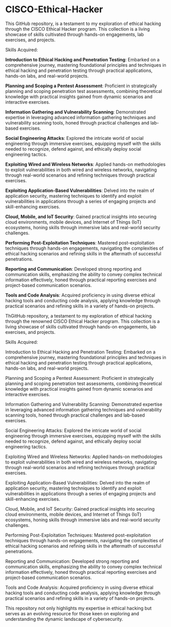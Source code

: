 # CISCO-Ethical-Hacker

This GitHub repository, is a testament to my exploration of ethical hacking through the CISCO Ethical Hacker program. This collection is a living showcase of skills cultivated through hands-on engagements, lab exercises, and projects.

Skills Acquired:

**Introduction to Ethical Hacking and Penetration Testing**:
Embarked on a comprehensive journey, mastering foundational principles and techniques in ethical hacking and penetration testing through practical applications, hands-on labs, and real-world projects.

**Planning and Scoping a Pentest Assessment**:
Proficient in strategically planning and scoping penetration test assessments, combining theoretical knowledge with practical insights gained from dynamic scenarios and interactive exercises.

**Information Gathering and Vulnerability Scanning**:
Demonstrated expertise in leveraging advanced information gathering techniques and vulnerability scanning tools, honed through practical challenges and lab-based exercises.

**Social Engineering Attacks**:
Explored the intricate world of social engineering through immersive exercises, equipping myself with the skills needed to recognize, defend against, and ethically deploy social engineering tactics.

**Exploiting Wired and Wireless Networks**:
Applied hands-on methodologies to exploit vulnerabilities in both wired and wireless networks, navigating through real-world scenarios and refining techniques through practical exercises.

**Exploiting Application-Based Vulnerabilities**:
Delved into the realm of application security, mastering techniques to identify and exploit vulnerabilities in applications through a series of engaging projects and skill-enhancing exercises.

**Cloud, Mobile, and IoT Security**:
Gained practical insights into securing cloud environments, mobile devices, and Internet of Things (IoT) ecosystems, honing skills through immersive labs and real-world security challenges.

**Performing Post-Exploitation Techniques**:
Mastered post-exploitation techniques through hands-on engagements, navigating the complexities of ethical hacking scenarios and refining skills in the aftermath of successful penetrations.

**Reporting and Communication**:
Developed strong reporting and communication skills, emphasizing the ability to convey complex technical information effectively, honed through practical reporting exercises and project-based communication scenarios.

**Tools and Code Analysis**:
Acquired proficiency in using diverse ethical hacking tools and conducting code analysis, applying knowledge through practical scenarios and refining skills in a variety of hands-on projects.

ThGitHub repository, a testament to my exploration of ethical hacking through the renowned CISCO Ethical Hacker program. This collection is a living showcase of skills cultivated through hands-on engagements, lab exercises, and projects.

Skills Acquired:

Introduction to Ethical Hacking and Penetration Testing:
Embarked on a comprehensive journey, mastering foundational principles and techniques in ethical hacking and penetration testing through practical applications, hands-on labs, and real-world projects.

Planning and Scoping a Pentest Assessment:
Proficient in strategically planning and scoping penetration test assessments, combining theoretical knowledge with practical insights gained from dynamic scenarios and interactive exercises.

Information Gathering and Vulnerability Scanning:
Demonstrated expertise in leveraging advanced information gathering techniques and vulnerability scanning tools, honed through practical challenges and lab-based exercises.

Social Engineering Attacks:
Explored the intricate world of social engineering through immersive exercises, equipping myself with the skills needed to recognize, defend against, and ethically deploy social engineering tactics.

Exploiting Wired and Wireless Networks:
Applied hands-on methodologies to exploit vulnerabilities in both wired and wireless networks, navigating through real-world scenarios and refining techniques through practical exercises.

Exploiting Application-Based Vulnerabilities:
Delved into the realm of application security, mastering techniques to identify and exploit vulnerabilities in applications through a series of engaging projects and skill-enhancing exercises.

Cloud, Mobile, and IoT Security:
Gained practical insights into securing cloud environments, mobile devices, and Internet of Things (IoT) ecosystems, honing skills through immersive labs and real-world security challenges.

Performing Post-Exploitation Techniques:
Mastered post-exploitation techniques through hands-on engagements, navigating the complexities of ethical hacking scenarios and refining skills in the aftermath of successful penetrations.

Reporting and Communication:
Developed strong reporting and communication skills, emphasizing the ability to convey complex technical information effectively, honed through practical reporting exercises and project-based communication scenarios.

Tools and Code Analysis:
Acquired proficiency in using diverse ethical hacking tools and conducting code analysis, applying knowledge through practical scenarios and refining skills in a variety of hands-on projects.

This repository not only highlights my expertise in ethical hacking but serves as an evolving resource for those keen on exploring and understanding the dynamic landscape of cybersecurity.
